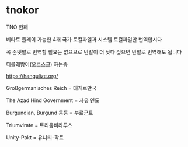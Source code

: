 # tnokor
TNO 한패

베타로 플레이 가능한 4개 국가 로컬파일과 시스템 로컬파일만 번역합시다

꼭 존댓말로 번역할 필요는 없으므로 반말이 더 낫다 싶으면 반말로 번역해도 됩니다

디를레방어(오르스크) 하는중 

https://hangulize.org/

Großgermanisches Reich = 대게르만국 

The Azad Hind Government = 자유 인도

Burgundian, Burgund 등등 = 부르군트

Triumvirate = 트리움비라투스

Unity-Pakt = 유니티-팍트
